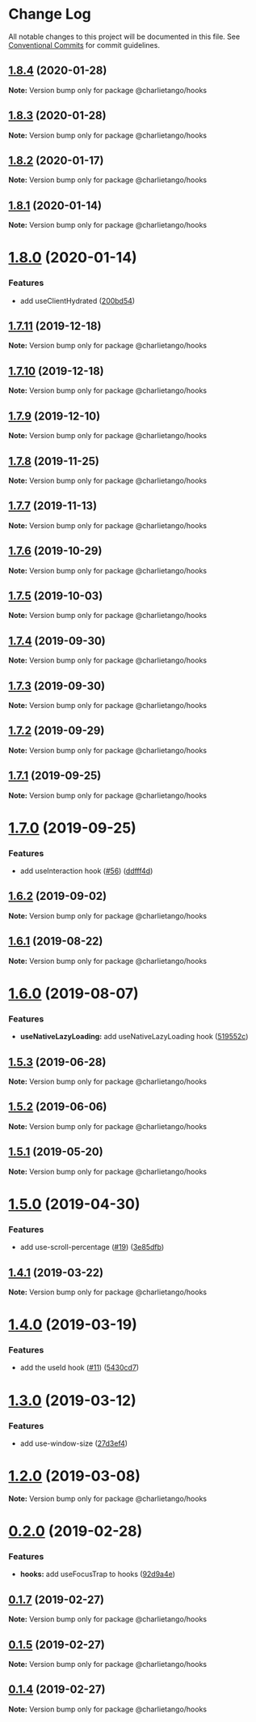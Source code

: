 # Change Log

All notable changes to this project will be documented in this file.
See [Conventional Commits](https://conventionalcommits.org) for commit guidelines.

## [1.8.4](https://github.com/charlie-tango/hooks/compare/@charlietango/hooks@1.8.3...@charlietango/hooks@1.8.4) (2020-01-28)

**Note:** Version bump only for package @charlietango/hooks

## [1.8.3](https://github.com/charlie-tango/hooks/compare/@charlietango/hooks@1.8.2...@charlietango/hooks@1.8.3) (2020-01-28)

**Note:** Version bump only for package @charlietango/hooks

## [1.8.2](https://github.com/charlie-tango/hooks/compare/@charlietango/hooks@1.8.1...@charlietango/hooks@1.8.2) (2020-01-17)

**Note:** Version bump only for package @charlietango/hooks

## [1.8.1](https://github.com/charlie-tango/hooks/compare/@charlietango/hooks@1.8.0...@charlietango/hooks@1.8.1) (2020-01-14)

**Note:** Version bump only for package @charlietango/hooks

# [1.8.0](https://github.com/charlie-tango/hooks/compare/@charlietango/hooks@1.7.11...@charlietango/hooks@1.8.0) (2020-01-14)

### Features

- add useClientHydrated ([200bd54](https://github.com/charlie-tango/hooks/commit/200bd543c608b59c3473ad842b8b5e0313daa8e9))

## [1.7.11](https://github.com/charlie-tango/hooks/compare/@charlietango/hooks@1.7.10...@charlietango/hooks@1.7.11) (2019-12-18)

**Note:** Version bump only for package @charlietango/hooks

## [1.7.10](https://github.com/charlie-tango/hooks/compare/@charlietango/hooks@1.7.9...@charlietango/hooks@1.7.10) (2019-12-18)

**Note:** Version bump only for package @charlietango/hooks

## [1.7.9](https://github.com/charlie-tango/hooks/compare/@charlietango/hooks@1.7.8...@charlietango/hooks@1.7.9) (2019-12-10)

**Note:** Version bump only for package @charlietango/hooks

## [1.7.8](https://github.com/charlie-tango/hooks/compare/@charlietango/hooks@1.7.7...@charlietango/hooks@1.7.8) (2019-11-25)

**Note:** Version bump only for package @charlietango/hooks

## [1.7.7](https://github.com/charlie-tango/hooks/compare/@charlietango/hooks@1.7.6...@charlietango/hooks@1.7.7) (2019-11-13)

**Note:** Version bump only for package @charlietango/hooks

## [1.7.6](https://github.com/charlie-tango/hooks/compare/@charlietango/hooks@1.7.5...@charlietango/hooks@1.7.6) (2019-10-29)

**Note:** Version bump only for package @charlietango/hooks

## [1.7.5](https://github.com/charlie-tango/hooks/compare/@charlietango/hooks@1.7.4...@charlietango/hooks@1.7.5) (2019-10-03)

**Note:** Version bump only for package @charlietango/hooks

## [1.7.4](https://github.com/charlie-tango/hooks/compare/@charlietango/hooks@1.7.3...@charlietango/hooks@1.7.4) (2019-09-30)

**Note:** Version bump only for package @charlietango/hooks

## [1.7.3](https://github.com/charlie-tango/hooks/compare/@charlietango/hooks@1.7.2...@charlietango/hooks@1.7.3) (2019-09-30)

**Note:** Version bump only for package @charlietango/hooks

## [1.7.2](https://github.com/charlie-tango/hooks/compare/@charlietango/hooks@1.7.1...@charlietango/hooks@1.7.2) (2019-09-29)

**Note:** Version bump only for package @charlietango/hooks

## [1.7.1](https://github.com/charlie-tango/hooks/compare/@charlietango/hooks@1.7.0...@charlietango/hooks@1.7.1) (2019-09-25)

**Note:** Version bump only for package @charlietango/hooks

# [1.7.0](https://github.com/charlie-tango/hooks/compare/@charlietango/hooks@1.6.2...@charlietango/hooks@1.7.0) (2019-09-25)

### Features

- add useInteraction hook ([#56](https://github.com/charlie-tango/hooks/issues/56)) ([ddfff4d](https://github.com/charlie-tango/hooks/commit/ddfff4d))

## [1.6.2](https://github.com/charlie-tango/hooks/compare/@charlietango/hooks@1.6.1...@charlietango/hooks@1.6.2) (2019-09-02)

**Note:** Version bump only for package @charlietango/hooks

## [1.6.1](https://github.com/charlie-tango/hooks/compare/@charlietango/hooks@1.6.0...@charlietango/hooks@1.6.1) (2019-08-22)

**Note:** Version bump only for package @charlietango/hooks

# [1.6.0](https://github.com/charlie-tango/hooks/compare/@charlietango/hooks@1.5.3...@charlietango/hooks@1.6.0) (2019-08-07)

### Features

- **useNativeLazyLoading:** add useNativeLazyLoading hook ([519552c](https://github.com/charlie-tango/hooks/commit/519552c))

## [1.5.3](https://github.com/charlie-tango/hooks/compare/@charlietango/hooks@1.5.2...@charlietango/hooks@1.5.3) (2019-06-28)

**Note:** Version bump only for package @charlietango/hooks

## [1.5.2](https://github.com/charlie-tango/hooks/compare/@charlietango/hooks@1.5.1...@charlietango/hooks@1.5.2) (2019-06-06)

**Note:** Version bump only for package @charlietango/hooks

## [1.5.1](https://github.com/charlie-tango/hooks/compare/@charlietango/hooks@1.5.0...@charlietango/hooks@1.5.1) (2019-05-20)

**Note:** Version bump only for package @charlietango/hooks

# [1.5.0](https://github.com/charlie-tango/hooks/compare/@charlietango/hooks@1.4.1...@charlietango/hooks@1.5.0) (2019-04-30)

### Features

- add use-scroll-percentage ([#19](https://github.com/charlie-tango/hooks/issues/19)) ([3e85dfb](https://github.com/charlie-tango/hooks/commit/3e85dfb))

## [1.4.1](https://github.com/charlie-tango/hooks/compare/@charlietango/hooks@1.4.0...@charlietango/hooks@1.4.1) (2019-03-22)

**Note:** Version bump only for package @charlietango/hooks

# [1.4.0](https://github.com/charlie-tango/hooks/compare/@charlietango/hooks@1.3.0...@charlietango/hooks@1.4.0) (2019-03-19)

### Features

- add the useId hook ([#11](https://github.com/charlie-tango/hooks/issues/11)) ([5430cd7](https://github.com/charlie-tango/hooks/commit/5430cd7))

# [1.3.0](https://github.com/charlie-tango/hooks/compare/@charlietango/hooks@1.2.0...@charlietango/hooks@1.3.0) (2019-03-12)

### Features

- add use-window-size ([27d3ef4](https://github.com/charlie-tango/hooks/commit/27d3ef4))

# [1.2.0](https://github.com/charlie-tango/hooks/compare/@charlietango/hooks@0.2.0...@charlietango/hooks@1.2.0) (2019-03-08)

**Note:** Version bump only for package @charlietango/hooks

# [0.2.0](https://github.com/charlie-tango/hooks/compare/@charlietango/hooks@0.1.7...@charlietango/hooks@0.2.0) (2019-02-28)

### Features

- **hooks:** add useFocusTrap to hooks ([92d9a4e](https://github.com/charlie-tango/hooks/commit/92d9a4e))

## [0.1.7](https://github.com/charlie-tango/hooks/compare/@charlietango/hooks@0.1.5...@charlietango/hooks@0.1.7) (2019-02-27)

**Note:** Version bump only for package @charlietango/hooks

## [0.1.5](https://github.com/charlie-tango/hooks/compare/@charlietango/hooks@0.1.4...@charlietango/hooks@0.1.5) (2019-02-27)

**Note:** Version bump only for package @charlietango/hooks

## [0.1.4](https://github.com/charlie-tango/hooks/compare/@charlietango/hooks@0.1.3...@charlietango/hooks@0.1.4) (2019-02-27)

**Note:** Version bump only for package @charlietango/hooks
